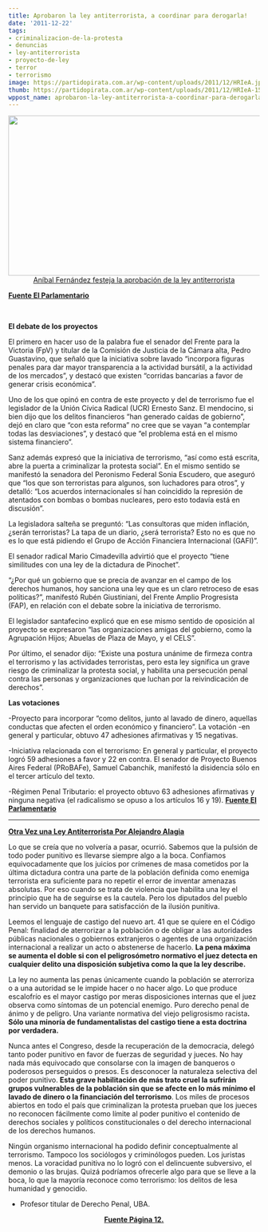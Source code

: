 ```yaml
---
title: Aprobaron la ley antiterrorista, a coordinar para derogarla!
date: '2011-12-22'
tags:
- criminalizacion-de-la-protesta
- denuncias
- ley-antiterrorista
- proyecto-de-ley
- terror
- terrorismo
image: https://partidopirata.com.ar/wp-content/uploads/2011/12/HRIeA.jpg
thumb: https://partidopirata.com.ar/wp-content/uploads/2011/12/HRIeA-150x150.jpg
wppost_name: aprobaron-la-ley-antiterrorista-a-coordinar-para-derogarla
---
```


<p style="text-align: center;"><a href="https://partidopirata.com.ar/wp-content/uploads/2011/12/HRIeA.jpg"><img class="aligncenter size-full wp-image-2643" title="HRIeA" src="https://partidopirata.com.ar/wp-content/uploads/2011/12/HRIeA.jpg" alt="" width="551" height="321" />Aníbal Fernández festeja la aprobación de la ley antiterrorista</a></p>
<strong><a href="http://www.parlamentario.com/noticia-41908.html" target="_blank">Fuente El Parlamentario</a></strong>

&nbsp;

<strong>El debate de los proyectos</strong>

El primero en hacer uso de la palabra fue el senador del Frente para la Victoria (FpV) y titular de la Comisión de Justicia de la Cámara alta, Pedro Guastavino, que señaló que la iniciativa sobre lavado “incorpora figuras penales para dar mayor transparencia a la actividad bursátil, a la actividad de los mercados”, y destacó que existen “corridas bancarias a favor de generar crisis económica”.

Uno de los que opinó en contra de este proyecto y del de terrorismo fue el legislador de la Unión Cívica Radical (UCR) Ernesto Sanz. El mendocino, si bien dijo que los delitos financieros “han generado caídas de gobierno”, dejó en claro que “con esta reforma” no cree que se vayan “a contemplar todas las desviaciones”, y destacó que “el problema está en el mismo sistema financiero”.

Sanz además expresó que la iniciativa de terrorismo, “así como está escrita, abre la puerta a criminalizar la protesta social”. En el mismo sentido se manifestó la senadora del Peronismo Federal Sonia Escudero, que aseguró que “los que son terroristas para algunos, son luchadores para otros”, y detalló: “Los acuerdos internacionales sí han coincidido la represión de atentados con bombas o bombas nucleares, pero esto todavía está en discusión”.

La legisladora salteña se preguntó: “Las consultoras que miden inflación, ¿serán terroristas? La tapa de un diario, ¿será terrorista? Esto no es que no es lo que está pidiendo el Grupo de Acción Financiera Internacional (GAFI)”.

El senador radical Mario Cimadevilla advirtió que el proyecto “tiene similitudes con una ley de la dictadura de Pinochet”.

“¿Por qué un gobierno que se precia de avanzar en el campo de los derechos humanos, hoy sanciona una ley que es un claro retroceso de esas políticas?”, manifestó Rubén Giustiniani, del Frente Amplio Progresista (FAP), en relación con el debate sobre la iniciativa de terrorismo.

El legislador santafecino explicó que en ese mismo sentido de oposición al proyecto se expresaron “las organizaciones amigas del gobierno, como la Agrupación Hijos; Abuelas de Plaza de Mayo, y el CELS”.

Por último, el senador dijo: “Existe una postura unánime de firmeza contra el terrorismo y las actividades terroristas, pero esta ley significa un grave riesgo de criminalizar la protesta social, y habilita una persecución penal contra las personas y organizaciones que luchan por la reivindicación de derechos”.

<strong>Las votaciones</strong>

-Proyecto para incorporar “como delitos, junto al lavado de dinero, aquellas conductas que afecten el orden económico y financiero”. La votación -en general y particular, obtuvo 47 adhesiones afirmativas y 15 negativas.

-Iniciativa relacionada con el terrorismo: En general y particular, el proyecto logró 59 adhesiones a favor y 22 en contra. El senador de Proyecto Buenos Aires Federal (PRoBAFe), Samuel Cabanchik, manifestó la disidencia sólo en el tercer artículo del texto.

-Régimen Penal Tributario: el proyecto obtuvo 63 adhesiones afirmativas y ninguna negativa (el radicalismo se opuso a los artículos 16 y 19).
<strong><a href="http://www.parlamentario.com/noticia-41908.html" target="_blank">Fuente El Parlamentario</a></strong>

<hr />

<strong><a href="http://www.pagina12.com.ar/diario/elpais/1-183962-2011-12-22.html" target="_blank">Otra Vez una Ley Antiterrorista Por Alejandro Alagia</a></strong>
<div id="cuerpo">

Lo que se creía que no volvería a pasar, ocurrió. Sabemos que la pulsión de todo poder punitivo es llevarse siempre algo a la boca. Confiamos equivocadamente que los juicios por crímenes de masa cometidos por la última dictadura contra una parte de la población definida como enemiga terrorista era suficiente para no repetir el error de inventar amenazas absolutas. Por eso cuando se trata de violencia que habilita una ley el principio que ha de seguirse es la cautela. Pero los diputados del pueblo han servido un banquete para satisfacción de la ilusión punitiva.

Leemos el lenguaje de castigo del nuevo art. 41 que se quiere en el Código Penal: finalidad de aterrorizar a la población o de obligar a las autoridades públicas nacionales o gobiernos extranjeros o agentes de una organización internacional a realizar un acto o abstenerse de hacerlo. <strong>La pena máxima se aumenta el doble si con el peligrosómetro normativo el juez detecta en cualquier delito una disposición subjetiva como la que la ley describe.</strong>

La ley no aumenta las penas únicamente cuando la población se aterroriza o a una autoridad se le impide hacer o no hacer algo. Lo que produce escalofrío es el mayor castigo por meras disposiciones internas que el juez observa como síntomas de un potencial enemigo. Puro derecho penal de ánimo y de peligro. Una variante normativa del viejo peligrosismo racista<strong>. Sólo una minoría de fundamentalistas del castigo tiene a esta doctrina por verdadera.</strong>

Nunca antes el Congreso, desde la recuperación de la democracia, delegó tanto poder punitivo en favor de fuerzas de seguridad y jueces. No hay nada más equivocado que consolarse con la imagen de banqueros o poderosos perseguidos o presos. Es desconocer la naturaleza selectiva del poder punitivo. <strong>Esta grave habilitación de más trato cruel la sufrirán grupos vulnerables de la población sin que se afecte en lo más mínimo el lavado de dinero o la financiación del terrorismo</strong>. Los miles de procesos abiertos en todo el país que criminalizan la protesta prueban que los jueces no reconocen fácilmente como límite al poder punitivo el contenido de derechos sociales y políticos constitucionales o del derecho internacional de los derechos humanos.

Ningún organismo internacional ha podido definir conceptualmente al terrorismo. Tampoco los sociólogos y criminólogos pueden. Los juristas menos. La voracidad punitiva no lo logró con el delincuente subversivo, el demonio o las brujas. Quizá podríamos ofrecerle algo para que se lleve a la boca, lo que la mayoría reconoce como terrorismo: los delitos de lesa humanidad y genocidio.

* Profesor titular de Derecho Penal, UBA.
<p style="text-align: center;">
<strong> <a href="http://www.pagina12.com.ar/diario/elpais/1-183962-2011-12-22.html" target="_blank">Fuente Página 12.</a></strong></p>

</div>
